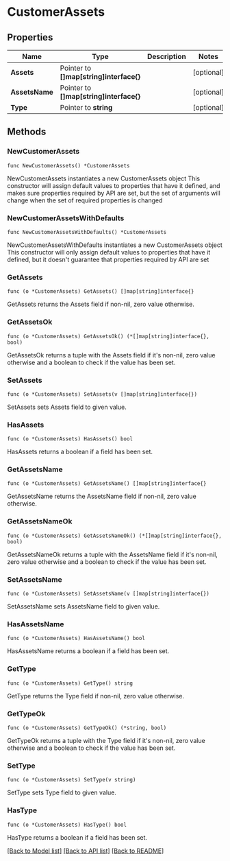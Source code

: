 # CustomerAssets

## Properties

Name | Type | Description | Notes
------------ | ------------- | ------------- | -------------
**Assets** | Pointer to **[]map[string]interface{}** |  | [optional] 
**AssetsName** | Pointer to **[]map[string]interface{}** |  | [optional] 
**Type** | Pointer to **string** |  | [optional] 

## Methods

### NewCustomerAssets

`func NewCustomerAssets() *CustomerAssets`

NewCustomerAssets instantiates a new CustomerAssets object
This constructor will assign default values to properties that have it defined,
and makes sure properties required by API are set, but the set of arguments
will change when the set of required properties is changed

### NewCustomerAssetsWithDefaults

`func NewCustomerAssetsWithDefaults() *CustomerAssets`

NewCustomerAssetsWithDefaults instantiates a new CustomerAssets object
This constructor will only assign default values to properties that have it defined,
but it doesn't guarantee that properties required by API are set

### GetAssets

`func (o *CustomerAssets) GetAssets() []map[string]interface{}`

GetAssets returns the Assets field if non-nil, zero value otherwise.

### GetAssetsOk

`func (o *CustomerAssets) GetAssetsOk() (*[]map[string]interface{}, bool)`

GetAssetsOk returns a tuple with the Assets field if it's non-nil, zero value otherwise
and a boolean to check if the value has been set.

### SetAssets

`func (o *CustomerAssets) SetAssets(v []map[string]interface{})`

SetAssets sets Assets field to given value.

### HasAssets

`func (o *CustomerAssets) HasAssets() bool`

HasAssets returns a boolean if a field has been set.

### GetAssetsName

`func (o *CustomerAssets) GetAssetsName() []map[string]interface{}`

GetAssetsName returns the AssetsName field if non-nil, zero value otherwise.

### GetAssetsNameOk

`func (o *CustomerAssets) GetAssetsNameOk() (*[]map[string]interface{}, bool)`

GetAssetsNameOk returns a tuple with the AssetsName field if it's non-nil, zero value otherwise
and a boolean to check if the value has been set.

### SetAssetsName

`func (o *CustomerAssets) SetAssetsName(v []map[string]interface{})`

SetAssetsName sets AssetsName field to given value.

### HasAssetsName

`func (o *CustomerAssets) HasAssetsName() bool`

HasAssetsName returns a boolean if a field has been set.

### GetType

`func (o *CustomerAssets) GetType() string`

GetType returns the Type field if non-nil, zero value otherwise.

### GetTypeOk

`func (o *CustomerAssets) GetTypeOk() (*string, bool)`

GetTypeOk returns a tuple with the Type field if it's non-nil, zero value otherwise
and a boolean to check if the value has been set.

### SetType

`func (o *CustomerAssets) SetType(v string)`

SetType sets Type field to given value.

### HasType

`func (o *CustomerAssets) HasType() bool`

HasType returns a boolean if a field has been set.


[[Back to Model list]](../README.md#documentation-for-models) [[Back to API list]](../README.md#documentation-for-api-endpoints) [[Back to README]](../README.md)


